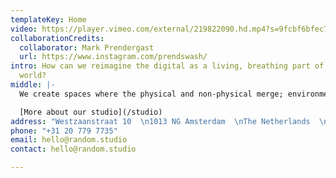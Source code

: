 ```yaml
---
templateKey: Home
video: https://player.vimeo.com/external/219822090.hd.mp4?s=9fcbf6bfec731604e4b4d29e278e676848c2ac20&profile_id=119
collaborationCredits:
  collaborator: Mark Prendergast
  url: https://www.instagram.com/prendswash/
intro: How can we reimagine the digital as a living, breathing part of our physical
  world?
middle: |-
  We create spaces where the physical and non-physical merge; environments that invite people to play, reflect and connect.

  [More about our studio](/studio)
address: "Westzaanstraat 10  \n1013 NG Amsterdam  \nThe Netherlands  \n[Directions](https://goo.gl/maps/7rGuGBBfhms)"
phone: "+31 20 779 7735"
email: hello@random.studio
contact: hello@random.studio

---
```

